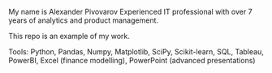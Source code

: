 My name is Alexander Pivovarov
Experienced IT professional with over 7 years of analytics and product management.

This repo is an example of my work.

Tools: Python, Pandas, Numpy, Matplotlib, SciPy, Scikit-learn, SQL, Tableau, PowerBI, Excel (finance modelling), PowerPoint (advanced presentations)
